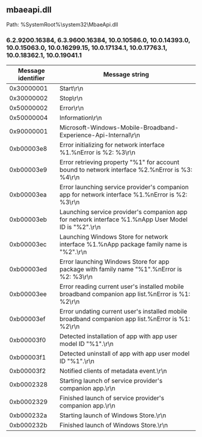 ## mbaeapi.dll

Path: %SystemRoot%\system32\MbaeApi.dll

### 6.2.9200.16384, 6.3.9600.16384, 10.0.10586.0, 10.0.14393.0, 10.0.15063.0, 10.0.16299.15, 10.0.17134.1, 10.0.17763.1, 10.0.18362.1, 10.0.19041.1

Message identifier | Message string
--- | ---
0x30000001 | Start\r\n
0x30000002 | Stop\r\n
0x50000002 | Error\r\n
0x50000004 | Information\r\n
0x90000001 | Microsoft-Windows-Mobile-Broadband-Experience-Api-Internal\r\n
0xb00003e8 | Error initializing for network interface %1.%nError is %2: %3\r\n
0xb00003e9 | Error retrieving property "%1" for account bound to network interface %2.%nError is %3: %4\r\n
0xb00003ea | Error launching service provider's companion app for network interface %1.%nError is %2: %3\r\n
0xb00003eb | Launching service provider's companion app for network interface %1.%nApp User Model ID is "%2".\r\n
0xb00003ec | Launching Windows Store for network interface %1.%nApp package family name is "%2".\r\n
0xb00003ed | Error launching Windows Store for app package with family name "%1".%nError is %2: %3\r\n
0xb00003ee | Error reading current user's installed mobile broadband companion app list.%nError is %1: %2\r\n
0xb00003ef | Error undating current user's installed mobile broadband companion app list.%nError is %1: %2\r\n
0xb00003f0 | Detected installation of app with app user model ID "%1".\r\n
0xb00003f1 | Detected uninstall of app with app user model ID "%1".\r\n
0xb00003f2 | Notified clients of metadata event.\r\n
0xb0002328 | Starting launch of service provider's companion app.\r\n
0xb0002329 | Finished launch of service provider's companion app.\r\n
0xb000232a | Starting launch of Windows Store.\r\n
0xb000232b | Finished launch of Windows Store.\r\n
